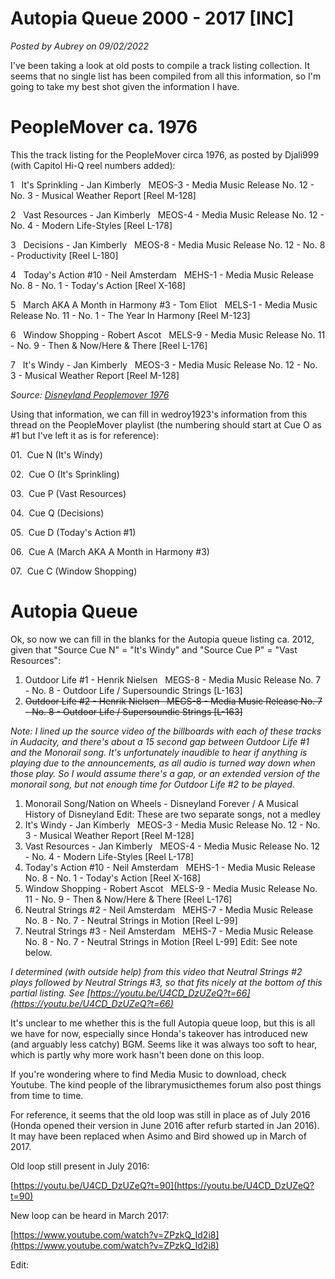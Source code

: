 # Autopia Queue 2000 - 2017 [INC]

*Posted by Aubrey on 09/02/2022*

I've been taking a look at old posts to compile a track listing collection. It seems that no single list has been compiled from all this information, so I'm going to take my best shot given the information I have.

# PeopleMover ca. 1976

This the track listing for the PeopleMover circa 1976, as posted by Djali999 (with Capitol Hi-Q reel numbers added):

1   It's Sprinkling - Jan Kimberly   MEOS-3 - Media Music Release No. 12 - No. 3 - Musical Weather Report [Reel M-128]

2   Vast Resources - Jan Kimberly   MEOS-4 - Media Music Release No. 12 - No. 4 - Modern Life-Styles [Reel L-178]

3   Decisions - Jan Kimberly   MEOS-8 - Media Music Release No. 12 - No. 8 - Productivity [Reel L-180]

4   Today's Action #10 - Neil Amsterdam   MEHS-1 - Media Music Release No. 8 - No. 1 - Today's Action [Reel X-168]

5   March AKA A Month in Harmony #3 - Tom Eliot   MELS-1 - Media Music Release No. 11 - No. 1 - The Year In Harmony [Reel M-123]

6   Window Shopping - Robert Ascot   MELS-9 - Media Music Release No. 11 - No. 9 - Then & Now/Here & There [Reel L-176]

7   It's Windy - Jan Kimberly   MEOS-3 - Media Music Release No. 12 - No. 3 - Musical Weather Report [Reel M-128]

*Source: [Disneyland Peoplemover 1976](https://mousebits.com/smf/index.php?topic=9916.msg93160#msg93160)*

Using that information, we can fill in wedroy1923's information from this thread on the PeopleMover playlist (the numbering should start at Cue O as #1 but I've left it as is for reference):

01.  Cue N (It's Windy)

02.  Cue O (It's Sprinkling)

03.  Cue P (Vast Resources)

04.  Cue Q (Decisions)

05.  Cue D (Today's Action #1)

06.  Cue A (March AKA A Month in Harmony #3)

07.  Cue C (Window Shopping)

# Autopia Queue

Ok, so now we can fill in the blanks for the Autopia queue listing ca. 2012, given that "Source Cue N" = "It's Windy" and "Source Cue P" = "Vast Resources":

1. Outdoor Life #1 - Henrik Nielsen   MEGS-8 - Media Music Release No. 7 - No. 8 - Outdoor Life / Supersoundic Strings [L-163]
2. ~~Outdoor Life #2 - Henrik Nielsen   MEGS-8 - Media Music Release No. 7 - No. 8 - Outdoor Life / Supersoundic Strings [L-163]~~

*Note: I lined up the source video of the billboards with each of these tracks in Audacity, and there's about a 15 second gap between Outdoor Life #1 and the Monorail song. It's unfortunately inaudible to hear if anything is playing due to the announcements, as all audio is turned way down when those play. So I would assume there's a gap, or an extended version of the monorail song, but not enough time for Outdoor Life #2 to be played.*

1. Monorail Song/Nation on Wheels - Disneyland Forever / A Musical History of Disneyland Edit: These are two separate songs, not a medley
2. It's Windy - Jan Kimberly   MEOS-3 - Media Music Release No. 12 - No. 3 - Musical Weather Report [Reel M-128]
3. Vast Resources - Jan Kimberly   MEOS-4 - Media Music Release No. 12 - No. 4 - Modern Life-Styles [Reel L-178]
4. Today's Action #10 - Neil Amsterdam   MEHS-1 - Media Music Release No. 8 - No. 1 - Today's Action [Reel X-168]
5. Window Shopping - Robert Ascot   MELS-9 - Media Music Release No. 11 - No. 9 - Then & Now/Here & There [Reel L-176]
6. Neutral Strings #2 - Neil Amsterdam   MEHS-7 - Media Music Release No. 8 - No. 7 - Neutral Strings in Motion [Reel L-99]
7. Neutral Strings #3 - Neil Amsterdam   MEHS-7 - Media Music Release No. 8 - No. 7 - Neutral Strings in Motion [Reel L-99] Edit: See note below.

*I determined (with outside help) from this video that Neutral Strings #2 plays followed by Neutral Strings #3, so that fits nicely at the bottom of this partial listing. See [https://youtu.be/U4CD_DzUZeQ?t=66](https://youtu.be/U4CD_DzUZeQ?t=66)*

It's unclear to me whether this is the full Autopia queue loop, but this is all we have for now, especially since Honda's takeover has introduced new (and arguably less catchy) BGM. Seems like it was always too soft to hear, which is partly why more work hasn't been done on this loop.

If you're wondering where to find Media Music to download, check Youtube. The kind people of the librarymusicthemes forum also post things from time to time.

For reference, it seems that the old loop was still in place as of July 2016 (Honda opened their version in June 2016 after refurb started in Jan 2016). It may have been replaced when Asimo and Bird showed up in March of 2017.

Old loop still present in July 2016:

[https://youtu.be/U4CD_DzUZeQ?t=90](https://youtu.be/U4CD_DzUZeQ?t=90)

New loop can be heard in March 2017:

[https://www.youtube.com/watch?v=ZPzkQ_Id2i8](https://www.youtube.com/watch?v=ZPzkQ_Id2i8)

Edit: